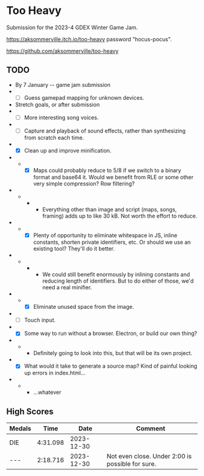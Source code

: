 # Too Heavy

Submission for the 2023-4 GDEX Winter Game Jam.

https://aksommerville.itch.io/too-heavy password "hocus-pocus".

https://github.com/aksommerville/too-heavy

## TODO

- By 7 January -- game jam submission
- - [ ] Guess gamepad mapping for unknown devices.
- Stretch goals, or after submission
- - [ ] More interesting song voices.
- - [ ] Capture and playback of sound effects, rather than synthesizing from scratch each time.
- - [x] Clean up and improve minification.
- - - [x] Maps could probably reduce to 5/8 if we switch to a binary format and base64 it. Would we benefit from RLE or some other very simple compression? Row filtering?
- - - - Everything other than image and script (maps, songs, framing) adds up to like 30 kB. Not worth the effort to reduce.
- - - [x] Plenty of opportunity to eliminate whitespace in JS, inline constants, shorten private identifiers, etc. Or should we use an existing tool? They'll do it better.
- - - - We could still benefit enormously by inlining constants and reducing length of identifiers. But to do either of those, we'd need a real minifier.
- - - [x] Eliminate unused space from the image.
- - [ ] Touch input.
- - [x] Some way to run without a browser. Electron, or build our own thing?
- - - Definitely going to look into this, but that will be its own project.
- - [x] What would it take to generate a source map? Kind of painful looking up errors in index.html...
- - - ...whatever

## High Scores

| Medals | Time     | Date       | Comment |
|--------|----------|------------|---------|
| DIE    | 4:31.098 | 2023-12-30 | |
| ---    | 2:18.716 | 2023-12-30 | Not even close. Under 2:00 is possible for sure. |
